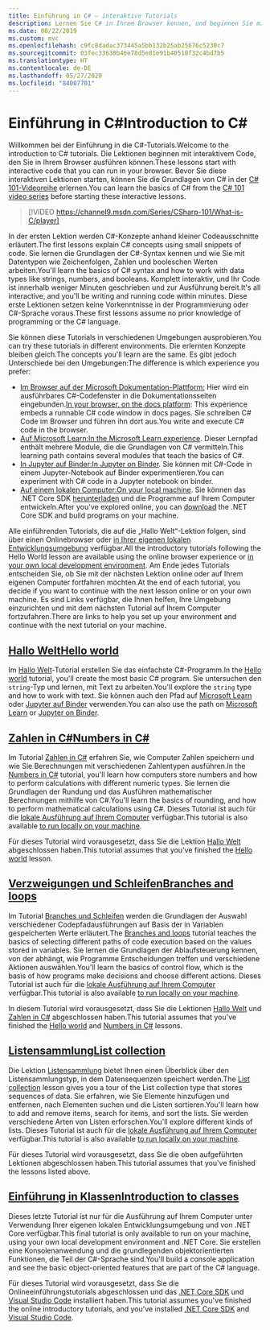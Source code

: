 ```yaml
---
title: Einführung in C# – interaktive Tutorials
description: Lernen Sie C# in Ihrem Browser kennen, und beginnen Sie mit Ihrer eigenen Entwicklungsumgebung
ms.date: 08/22/2019
ms.custom: mvc
ms.openlocfilehash: c9fc8dadac373445a5bb132b25ab25676c5230c7
ms.sourcegitcommit: 03fec33630b46e78d5e81e91b40518f32c4bd7b5
ms.translationtype: HT
ms.contentlocale: de-DE
ms.lasthandoff: 05/27/2020
ms.locfileid: "84007701"
---
```

# <a name="introduction-to-c"></a><span data-ttu-id="928e1-103">Einführung in C\#</span><span class="sxs-lookup"><span data-stu-id="928e1-103">Introduction to C\#</span></span>

<span data-ttu-id="928e1-104">Willkommen bei der Einführung in die C#-Tutorials.</span><span class="sxs-lookup"><span data-stu-id="928e1-104">Welcome to the introduction to C# tutorials.</span></span> <span data-ttu-id="928e1-105">Die Lektionen beginnen mit interaktivem Code, den Sie in Ihrem Browser ausführen können.</span><span class="sxs-lookup"><span data-stu-id="928e1-105">These lessons start with interactive code that you can run in your browser.</span></span> <span data-ttu-id="928e1-106">Bevor Sie diese interaktiven Lektionen starten, können Sie die Grundlagen von C# in der [C# 101-Videoreihe](https://aka.ms/dotnet3-csharp) erlernen.</span><span class="sxs-lookup"><span data-stu-id="928e1-106">You can learn the basics of C# from the [C# 101 video series](https://aka.ms/dotnet3-csharp) before starting these interactive lessons.</span></span>

> [!VIDEO https://channel9.msdn.com/Series/CSharp-101/What-is-C/player]

<span data-ttu-id="928e1-107">In der ersten Lektion werden C#-Konzepte anhand kleiner Codeausschnitte erläutert.</span><span class="sxs-lookup"><span data-stu-id="928e1-107">The first lessons explain C# concepts using small snippets of code.</span></span> <span data-ttu-id="928e1-108">Sie lernen die Grundlagen der C#-Syntax kennen und wie Sie mit Datentypen wie Zeichenfolgen, Zahlen und booleschen Werten arbeiten.</span><span class="sxs-lookup"><span data-stu-id="928e1-108">You'll learn the basics of C# syntax and how to work with data types like strings, numbers, and booleans.</span></span> <span data-ttu-id="928e1-109">Komplett interaktiv, und Ihr Code ist innerhalb weniger Minuten geschrieben und zur Ausführung bereit.</span><span class="sxs-lookup"><span data-stu-id="928e1-109">It's all interactive, and you'll be writing and running code within minutes.</span></span> <span data-ttu-id="928e1-110">Diese erste Lektionen setzen keine Vorkenntnisse in der Programmierung oder C#-Sprache voraus.</span><span class="sxs-lookup"><span data-stu-id="928e1-110">These first lessons assume no prior knowledge of programming or the C# language.</span></span>

<span data-ttu-id="928e1-111">Sie können diese Tutorials in verschiedenen Umgebungen ausprobieren.</span><span class="sxs-lookup"><span data-stu-id="928e1-111">You can try these tutorials in different environments.</span></span> <span data-ttu-id="928e1-112">Die erlernten Konzepte bleiben gleich.</span><span class="sxs-lookup"><span data-stu-id="928e1-112">The concepts you'll learn are the same.</span></span> <span data-ttu-id="928e1-113">Es gibt jedoch Unterschiede bei den Umgebungen:</span><span class="sxs-lookup"><span data-stu-id="928e1-113">The difference is which experience you prefer:</span></span>

- <span data-ttu-id="928e1-114">[Im Browser auf der Microsoft Dokumentation-Plattform:](hello-world.yml) Hier wird ein ausführbares C#-Codefenster in die Dokumentationsseiten eingebunden.</span><span class="sxs-lookup"><span data-stu-id="928e1-114">[In your browser, on the docs platform](hello-world.yml): This experience embeds a runnable C# code window in docs pages.</span></span> <span data-ttu-id="928e1-115">Sie schreiben C# Code im Browser und führen ihn dort aus.</span><span class="sxs-lookup"><span data-stu-id="928e1-115">You write and execute C# code in the browser.</span></span>
- <span data-ttu-id="928e1-116">[Auf Microsoft Learn:](https://docs.microsoft.com/learn/paths/csharp-first-steps/)</span><span class="sxs-lookup"><span data-stu-id="928e1-116">[In the Microsoft Learn experience](https://docs.microsoft.com/learn/paths/csharp-first-steps/).</span></span> <span data-ttu-id="928e1-117">Dieser Lernpfad enthält mehrere Module, die die Grundlagen von C# vermitteln.</span><span class="sxs-lookup"><span data-stu-id="928e1-117">This learning path contains several modules that teach the basics of C#.</span></span>
- <span data-ttu-id="928e1-118">[In Jupyter auf Binder:](https://mybinder.org/v2/gh/dotnet/try-samples/master?filepath=hello-csharp%2Fhello-world.ipynb)</span><span class="sxs-lookup"><span data-stu-id="928e1-118">[In Jupyter on Binder](https://mybinder.org/v2/gh/dotnet/try-samples/master?filepath=hello-csharp%2Fhello-world.ipynb).</span></span> <span data-ttu-id="928e1-119">Sie können mit C#-Code in einem Jupyter-Notebook auf Binder experimentieren.</span><span class="sxs-lookup"><span data-stu-id="928e1-119">You can experiment with C# code in a Jupyter notebook on binder.</span></span>
- <span data-ttu-id="928e1-120">[Auf einem lokalen Computer:](numbers-in-csharp-local.md)</span><span class="sxs-lookup"><span data-stu-id="928e1-120">[On your local machine](numbers-in-csharp-local.md).</span></span> <span data-ttu-id="928e1-121">Sie können das .NET Core SDK [herunterladen](https://dotnet.microsoft.com/download) und die Programme auf Ihrem Computer entwickeln.</span><span class="sxs-lookup"><span data-stu-id="928e1-121">After you've explored online, you can [download](https://dotnet.microsoft.com/download) the .NET Core SDK and build programs on your machine.</span></span>

<span data-ttu-id="928e1-122">Alle einführenden Tutorials, die auf die „Hallo Welt“-Lektion folgen, sind über einen Onlinebrowser oder [in Ihrer eigenen lokalen Entwicklungsumgebung](local-environment.md) verfügbar.</span><span class="sxs-lookup"><span data-stu-id="928e1-122">All the introductory tutorials following the Hello World lesson are available using the online browser experience or [in your own local development environment](local-environment.md).</span></span> <span data-ttu-id="928e1-123">Am Ende jedes Tutorials entscheiden Sie, ob Sie mit der nächsten Lektion online oder auf Ihrem eigenen Computer fortfahren möchten.</span><span class="sxs-lookup"><span data-stu-id="928e1-123">At the end of each tutorial, you decide if you want to continue with the next lesson online or on your own machine.</span></span> <span data-ttu-id="928e1-124">Es sind Links verfügbar, die Ihnen helfen, Ihre Umgebung einzurichten und mit dem nächsten Tutorial auf Ihrem Computer fortzufahren.</span><span class="sxs-lookup"><span data-stu-id="928e1-124">There are links to help you set up your environment and continue with the next tutorial on your machine.</span></span>

## <a name="hello-world"></a>[<span data-ttu-id="928e1-125">Hallo Welt</span><span class="sxs-lookup"><span data-stu-id="928e1-125">Hello world</span></span>](hello-world.yml)

<span data-ttu-id="928e1-126">Im [Hallo Welt](hello-world.yml)-Tutorial erstellen Sie das einfachste C#-Programm.</span><span class="sxs-lookup"><span data-stu-id="928e1-126">In the [Hello world](hello-world.yml) tutorial, you'll create the most basic C# program.</span></span> <span data-ttu-id="928e1-127">Sie untersuchen den `string`-Typ und lernen, mit Text zu arbeiten.</span><span class="sxs-lookup"><span data-stu-id="928e1-127">You'll explore the `string` type and how to work with text.</span></span> <span data-ttu-id="928e1-128">Sie können auch den Pfad auf [Microsoft Learn](https://docs.microsoft.com/learn/paths/csharp-first-steps/) oder [Jupyter auf Binder](https://mybinder.org/v2/gh/dotnet/try-samples/master?filepath=hello-csharp%2Fhello-world.ipynb) verwenden.</span><span class="sxs-lookup"><span data-stu-id="928e1-128">You can also use the path on [Microsoft Learn](https://docs.microsoft.com/learn/paths/csharp-first-steps/) or [Jupyter on Binder](https://mybinder.org/v2/gh/dotnet/try-samples/master?filepath=hello-csharp%2Fhello-world.ipynb).</span></span>

## <a name="numbers-in-c"></a>[<span data-ttu-id="928e1-129">Zahlen in C#</span><span class="sxs-lookup"><span data-stu-id="928e1-129">Numbers in C#</span></span>](numbers-in-csharp.yml)

<span data-ttu-id="928e1-130">Im Tutorial [Zahlen in C#](numbers-in-csharp.yml) erfahren Sie, wie Computer Zahlen speichern und wie Sie Berechnungen mit verschiedenen Zahlentypen ausführen.</span><span class="sxs-lookup"><span data-stu-id="928e1-130">In the [Numbers in C#](numbers-in-csharp.yml) tutorial, you'll learn how computers store numbers and how to perform calculations with different numeric types.</span></span> <span data-ttu-id="928e1-131">Sie lernen die Grundlagen der Rundung und das Ausführen mathematischer Berechnungen mithilfe von C#.</span><span class="sxs-lookup"><span data-stu-id="928e1-131">You'll learn the basics of rounding, and how to perform mathematical calculations using C#.</span></span> <span data-ttu-id="928e1-132">Dieses Tutorial ist auch für die [lokale Ausführung auf Ihrem Computer](numbers-in-csharp-local.md) verfügbar.</span><span class="sxs-lookup"><span data-stu-id="928e1-132">This tutorial is also available [to run locally on your machine](numbers-in-csharp-local.md).</span></span>

<span data-ttu-id="928e1-133">Für dieses Tutorial wird vorausgesetzt, dass Sie die Lektion [Hallo Welt](hello-world.yml) abgeschlossen haben.</span><span class="sxs-lookup"><span data-stu-id="928e1-133">This tutorial assumes that you've finished the [Hello world](hello-world.yml) lesson.</span></span>

## <a name="branches-and-loops"></a>[<span data-ttu-id="928e1-134">Verzweigungen und Schleifen</span><span class="sxs-lookup"><span data-stu-id="928e1-134">Branches and loops</span></span>](branches-and-loops.yml)

<span data-ttu-id="928e1-135">Im Tutorial [Branches und Schleifen](branches-and-loops.yml) werden die Grundlagen der Auswahl verschiedener Codepfadausführungen auf Basis der in Variablen gespeicherten Werte erläutert.</span><span class="sxs-lookup"><span data-stu-id="928e1-135">The [Branches and loops](branches-and-loops.yml) tutorial teaches the basics of selecting different paths of code execution based on the values stored in variables.</span></span> <span data-ttu-id="928e1-136">Sie lernen die Grundlagen der Ablaufsteuerung kennen, von der abhängt, wie Programme Entscheidungen treffen und verschiedene Aktionen auswählen.</span><span class="sxs-lookup"><span data-stu-id="928e1-136">You'll learn the basics of control flow, which is the basis of how programs make decisions and choose different actions.</span></span> <span data-ttu-id="928e1-137">Dieses Tutorial ist auch für die [lokale Ausführung auf Ihrem Computer](branches-and-loops-local.md) verfügbar.</span><span class="sxs-lookup"><span data-stu-id="928e1-137">This tutorial is also available [to run locally on your machine](branches-and-loops-local.md).</span></span>

<span data-ttu-id="928e1-138">In diesem Tutorial wird vorausgesetzt, dass Sie die Lektionen [Hallo Welt](hello-world.yml) und [Zahlen in C#](numbers-in-csharp.yml) abgeschlossen haben.</span><span class="sxs-lookup"><span data-stu-id="928e1-138">This tutorial assumes that you've finished the [Hello world](hello-world.yml) and [Numbers in C#](numbers-in-csharp.yml) lessons.</span></span>

## <a name="list-collection"></a>[<span data-ttu-id="928e1-139">Listensammlung</span><span class="sxs-lookup"><span data-stu-id="928e1-139">List collection</span></span>](list-collection.yml)

<span data-ttu-id="928e1-140">Die Lektion [Listensammlung](list-collection.yml) bietet Ihnen einen Überblick über den Listensammlungstyp, in dem Datensequenzen speichert werden.</span><span class="sxs-lookup"><span data-stu-id="928e1-140">The [List collection](list-collection.yml) lesson gives you a tour of the List collection type that stores sequences of data.</span></span> <span data-ttu-id="928e1-141">Sie erfahren, wie Sie Elemente hinzufügen und entfernen, nach Elementen suchen und die Listen sortieren.</span><span class="sxs-lookup"><span data-stu-id="928e1-141">You'll learn how to add and remove items, search for items, and sort the lists.</span></span> <span data-ttu-id="928e1-142">Sie werden verschiedene Arten von Listen erforschen.</span><span class="sxs-lookup"><span data-stu-id="928e1-142">You'll explore different kinds of lists.</span></span> <span data-ttu-id="928e1-143">Dieses Tutorial ist auch für die [lokale Ausführung auf Ihrem Computer](arrays-and-collections.md) verfügbar.</span><span class="sxs-lookup"><span data-stu-id="928e1-143">This tutorial is also available [to run locally on your machine](arrays-and-collections.md).</span></span>

<span data-ttu-id="928e1-144">Für dieses Tutorial wird vorausgesetzt, dass Sie die oben aufgeführten Lektionen abgeschlossen haben.</span><span class="sxs-lookup"><span data-stu-id="928e1-144">This tutorial assumes that you've finished the lessons listed above.</span></span>

## <a name="introduction-to-classes"></a>[<span data-ttu-id="928e1-145">Einführung in Klassen</span><span class="sxs-lookup"><span data-stu-id="928e1-145">Introduction to classes</span></span>](introduction-to-classes.md)

<span data-ttu-id="928e1-146">Dieses letzte Tutorial ist nur für die Ausführung auf Ihrem Computer unter Verwendung Ihrer eigenen lokalen Entwicklungsumgebung und von .NET Core verfügbar.</span><span class="sxs-lookup"><span data-stu-id="928e1-146">This final tutorial is only available to run on your machine, using your own local development environment and .NET Core.</span></span>
<span data-ttu-id="928e1-147">Sie erstellen eine Konsolenanwendung und die grundlegenden objektorientierten Funktionen, die Teil der C#-Sprache sind.</span><span class="sxs-lookup"><span data-stu-id="928e1-147">You'll build a console application and see the basic object-oriented features that are part of the C# language.</span></span>

<span data-ttu-id="928e1-148">Für dieses Tutorial wird vorausgesetzt, dass Sie die Onlineeinführungstutorials abgeschlossen und das [.NET Core SDK](https://dotnet.microsoft.com/download) und [Visual Studio Code](https://code.visualstudio.com/) installiert haben.</span><span class="sxs-lookup"><span data-stu-id="928e1-148">This tutorial assumes you've finished the online introductory tutorials, and you've installed [.NET Core SDK](https://dotnet.microsoft.com/download) and [Visual Studio Code](https://code.visualstudio.com/).</span></span>
